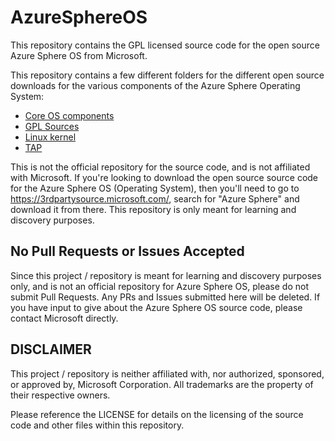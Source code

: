 # AzureSphereOS

This repository contains the GPL licensed source code for the open source Azure Sphere OS from Microsoft.

This repository contains a few different folders for the different open source downloads for the various components of the Azure Sphere Operating System:

- [Core OS components](/Core-OS-components)
- [GPL Sources](/GPL-Sources)
- [Linux kernel](Linux-kernel)
- [TAP](/TAP)

This is not the official repository for the source code, and is not affiliated with Microsoft. If you're looking to download the open source source code for the Azure Sphere OS (Operating System), then you'll need to go to <https://3rdpartysource.microsoft.com/>, search for "Azure Sphere" and download it from there. This repository is only meant for learning and discovery purposes.

## No Pull Requests or Issues Accepted

Since this project / repository is meant for learning and discovery purposes only, and is not an official repository for Azure Sphere OS, please do not submit Pull Requests. Any PRs and Issues submitted here will be deleted. If you have input to give about the Azure Sphere OS source code, please contact Microsoft directly.

## DISCLAIMER

This project / repository is neither affiliated with, nor authorized, sponsored, or approved by, Microsoft Corporation. All trademarks are the property of their respective owners.

Please reference the LICENSE for details on the licensing of the source code and other files within this repository.